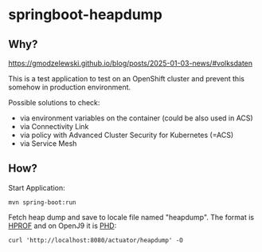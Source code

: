# springboot-heapdump

## Why?
https://gmodzelewski.github.io/blog/posts/2025-01-03-news/#volksdaten

This is a test application to test on an OpenShift cluster and prevent this somehow in production environment.

Possible solutions to check:
- via environment variables on the container (could be also used in ACS)
- via Connectivity Link
- via policy with Advanced Cluster Security for Kubernetes (=ACS)
- via Service Mesh


## How?
Start Application:
```shell
mvn spring-boot:run
```

Fetch heap dump and save to locale file named "heapdump". The format is [HPROF](https://docs.oracle.com/javase/8/docs/technotes/samples/hprof.html) and on OpenJ9 it is [PHD](https://eclipse.dev/openj9/docs/dump_heapdump/#portable-heap-dump-phd-format):
```shell
curl 'http://localhost:8080/actuator/heapdump' -O
```
